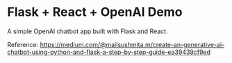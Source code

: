 # Flask + React + OpenAI Demo

A simple OpenAI chatbot app built with Flask and React.

Reference: https://medium.com/@mailsushmita.m/create-an-generative-ai-chatbot-using-python-and-flask-a-step-by-step-guide-ea39439cf9ed
